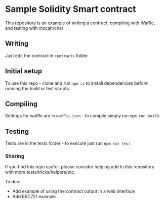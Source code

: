 # Sample Solidity Smart contract

This repository is an example of writing a contract, compiling with Waffle, and testing with mocah/chai

## Writing

Just edit the contract in `contracts` folder

## Initial setup

To use this repo - clone and run `npm ci` to install dependencies before running the build or test scripts.

## Compiling

Settings for waffle are in `waffle.json` - to compile simply run `npm run build`.

## Testing

Tests are in the tests folder - to execute just run `npm run test`

### Sharing

If you find this repo useful, please consider helping add to this repository with more tests/tricks/helpers/etc.

To dos:

- Add example of using the contract output in a web interface
- Add ERC721 example
